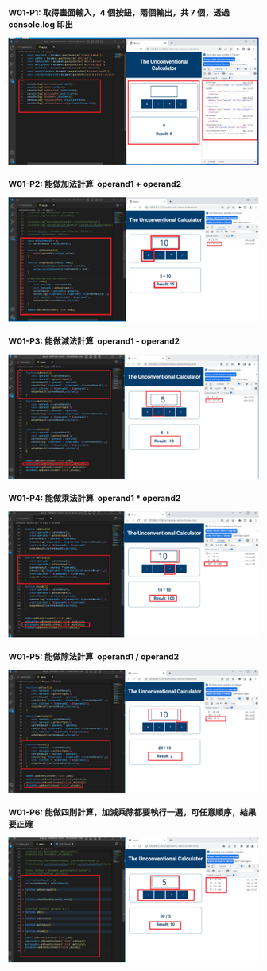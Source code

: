 ### W01-P1: 取得畫面輸入，4 個按鈕，兩個輸出，共 7 個，透過 console.log 印出  

![](w01-p1.png)

### W01-P2: 能做加法計算  operand1 + operand2 

![](w01-p2.png)

### W01-P3: 能做減法計算  operand1 - operand2 

![](w01-p3.png)

### W01-P4: 能做乘法計算  operand1 \* operand2 

![](w01-p4.png)

### W01-P5: 能做除法計算  operand1 / operand2

![](w01-p5.png)

### W01-P6: 能做四則計算，加減乘除都要執行一遍，可任意順序，結果要正確

![](w01-p6.png)
